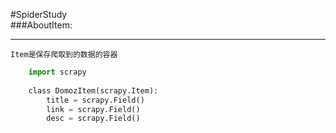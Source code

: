 #SpiderStudy   
###AboutItem:   
***
    Item是保存爬取到的数据的容器   
```Python   
    import scrapy
    
    class DomozItem(scrapy.Item):
        title = scrapy.Field()
        link = scrapy.Field()
        desc = scrapy.Field()   
```
